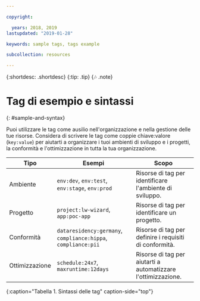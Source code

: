 ```yaml
---

copyright:

  years: 2018, 2019
lastupdated: "2019-01-28"

keywords: sample tags, tags example

subcollection: resources

---
```


{:shortdesc: .shortdesc}
{:tip: .tip}
{:notes: .note}


# Tag di esempio e sintassi
{: #sample-and-syntax}

Puoi utilizzare le tag come ausilio nell'organizzazione e nella gestione delle tue risorse. Considera di scrivere le tag come coppie chiave:valore (`key:value`) per aiutarti a organizzare i tuoi ambienti di sviluppo e i progetti, la conformità e l'ottimizzazione in tutta la tua organizzazione.

| Tipo | Esempi | Scopo |
|------|----------|---------|
| Ambiente | `env:dev`, `env:test`, `env:stage`, `env:prod` | Risorse di tag per identificare l'ambiente di sviluppo.|
| Progetto | `project:lw-wizard`, `app:poc-app` | Risorse di tag per identificare un progetto. |
| Conformità | `dataresidency:germany`, `compliance:hippa`, `compliance:pii` | Risorse di tag per definire i requisiti di conformità. |
| Ottimizzazione | `schedule:24x7`, `maxruntime:12days` | Risorse di tag per aiutarti a automatizzare l'ottimizzazione. |
{:caption="Tabella 1. Sintassi delle tag" caption-side="top"}
